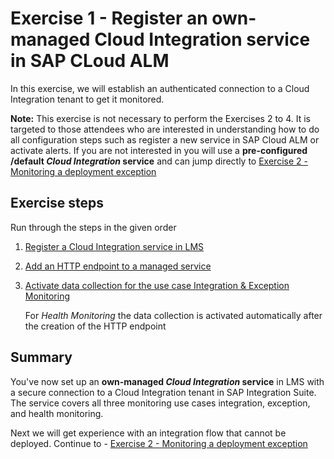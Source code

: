 # Exercise 1 - Register an own-managed Cloud Integration service in SAP CLoud ALM

In this exercise, we will establish an authenticated connection to a Cloud Integration tenant to get it monitored.

**Note:** This exercise is not necessary to perform the Exercises 2 to 4. It is targeted to those attendees who are interested in understanding how to do all configuration steps such as register a new service in SAP Cloud ALM or activate alerts. If you are not interested in you will use a **pre-configured /default *Cloud Integration* service** and can jump directly to [Exercise 2 - Monitoring a deployment exception](/exercises/ex2/README.md)

## Exercise steps

Run through the steps in the given order

1. [Register a Cloud Integration service in LMS](/exercises/ex1/ex11/)
2. [Add an HTTP endpoint to a managed service](/exercises/ex1/ex12/)
3. [Activate data collection for the use case Integration & Exception Monitoring](/exercises/ex1/ex13/)

   For *Health Monitoring* the data collection is activated automatically after the creation of the HTTP endpoint

## Summary

You've now set up an **own-managed *Cloud Integration* service** in LMS with a secure connection to a Cloud Integration tenant in SAP Integration Suite. The service covers all three monitoring use cases integration, exception, and health monitoring.

Next we will get experience with an integration flow that cannot be deployed. Continue to - [Exercise 2 - Monitoring a deployment exception](/exercises/ex2/README.md)
